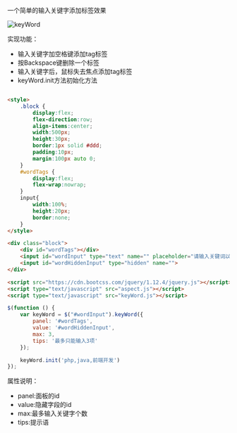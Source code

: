 一个简单的输入关键字添加标签效果

![keyWord](https://www.github.com/bxcn/keyWord/keyWord.png)

实现功能：
* 输入关键字加空格键添加tag标签
* 按Backspace键删除一个标签
* 输入关键字后，鼠标失去焦点添加tag标签
* keyWord.init方法初始化方法

```html

<style>
	.block {
		display:flex;
		flex-direction:row;
		align-items:center;
		width:500px;
		height:30px;
		border:1px solid #ddd;
		padding:10px;
		margin:100px auto 0;
	}
	#wordTags {
		display:flex;
		flex-wrap:nowrap;
	}
	input{
		width:100%;
		height:20px;
		border:none;
	}
</style>

<div class="block">
	<div id="wordTags"></div>
	<input id="wordInput" type="text" name="" placeholder="请输入关键词以空格结尾">
	<input id="wordHiddenInput" type="hidden" name="">
</div>

<script src="https://cdn.bootcss.com/jquery/1.12.4/jquery.js"></script>
<script type="text/javascript" src="aspect.js"></script>
<script type="text/javascript" src="keyWord.js"></script>
```

```javascript
$(function () {
    var keyWord = $("#wordInput").keyWord({
        panel: '#wordTags',
        value: '#wordHiddenInput',
        max: 3,
        tips: '最多只能输入3项'
    });

    keyWord.init('php,java,前端开发')
});

```

属性说明：
* panel:面板的id
* value:隐藏字段的id
* max:最多输入关键字个数
* tips:提示语